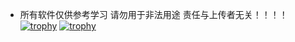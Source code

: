 - 所有软件仅供参考学习 请勿用于非法用途 责任与上传者无关！！！！
[![trophy](https://github-profile-trophy.vercel.app/?username=saozh1LanG)](https://github.com/ryo-ma/github-profile-trophy)
[![trophy](https://github-profile-trophy.vercel.app/?username=saozh1LanG&theme=onedark)](https://github.com/ryo-ma/github-profile-trophy)
<!---
saozh1LanG/saozh1LanG is a ✨ special ✨ repository because its `README.md` (this file) appears on your GitHub profile.
You can click the Preview link to take a look at your changes.
--->
